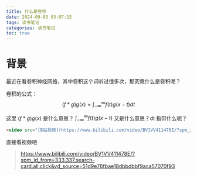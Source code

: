 ```yaml
---
title: 什么是卷积
date: 2024-09-03 03:07:15
tags: 读书笔记
categories: 读书笔记
toc: true
---
```

# 背景

最近在看卷积神经网络，其中卷积这个词听过很多次，那究竟什么是卷积呢？

卷积的公式：
$$(f * g)g(x) = \int_{-\infty }^{\infty } f(t)g(x-t)dt $$

这里 $(f * g)g(x)$ 是什么意思？ $\int_{-\infty }^{\infty } f(t)g(x-t)$ 又是什么意思？dt 指带什么呢？

<!-- more -->

```HTML
<video src="[B站视频](https://www.bilibili.com/video/BV1VV411478E/?spm_id_from=333.337.search-card.all.click&vd_source=51d9e76fbae18dbbdbbf9aca57070f93)" controls="controls" width="500" height="300"></video>
```

直接看视频吧 

> https://www.bilibili.com/video/BV1VV411478E/?spm_id_from=333.337.search-card.all.click&vd_source=51d9e76fbae18dbbdbbf9aca57070f93

